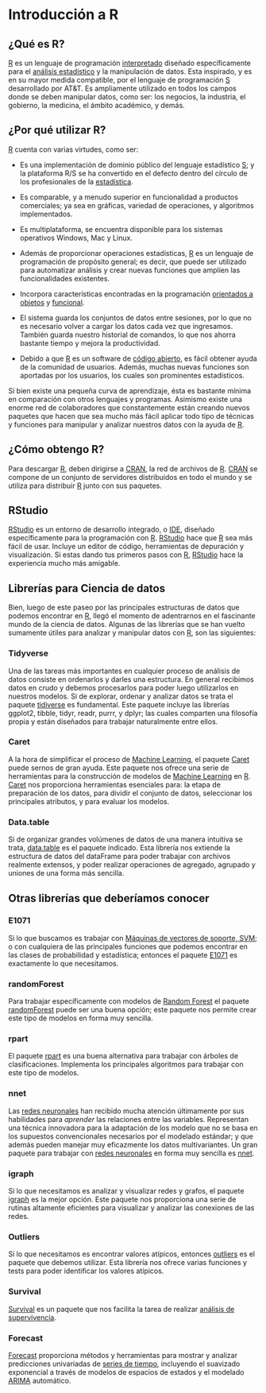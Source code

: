 # Introducción a R

## ¿Qué es R?

[R](https://cloud.r-project.org/) es un lenguaje de programación [interpretado](https://es.wikipedia.org/wiki/Script) diseñado específicamente para el [análisis estadístico](http://relopezbriega.github.io/blog/2015/06/27/probabilidad-y-estadistica-con-python/) y la manipulación de datos. Esta inspirado, y es en su mayor medida compatible, por el lenguaje de programación <a href="https://en.wikipedia.org/wiki/S_(programming_language)">S</a> desarrollado por AT&T. Es ampliamente utilizado en todos los campos donde se deben manipular datos, como ser: los negocios, la industria, el gobierno, la medicina, el ámbito académico, y demás.

## ¿Por qué utilizar R?

[R](https://cloud.r-project.org/) cuenta con varias virtudes, como ser:

* Es una implementación de dominio público del lenguaje estadístico <a href="https://en.wikipedia.org/wiki/S_(programming_language)">S</a>; y la plataforma R/S se ha convertido en el defecto dentro del círculo de los profesionales de la [estadística](http://relopezbriega.github.io/blog/2015/06/27/probabilidad-y-estadistica-con-python/).

* Es comparable, y a menudo superior en funcionalidad a productos comerciales; ya sea en gráficas, variedad de operaciones, y algoritmos implementados.

* Es multiplataforma, se encuentra disponible para los sistemas operativos Windows, Mac y Linux.

* Además de proporcionar operaciones estadísticas, [R](https://cloud.r-project.org/) es un lenguaje de programación de propósito general; es decir, que puede ser utilizado para automatizar análisis y crear nuevas funciones que amplíen las funcionalidades existentes.

* Incorpora características encontradas en la programación [orientados a objetos](https://es.wikipedia.org/wiki/Programaci%C3%B3n_orientada_a_objetos) y [funcional](https://es.wikipedia.org/wiki/Programaci%C3%B3n_funcional).

* El sistema guarda los conjuntos de datos entre sesiones, por lo que no es necesario volver a cargar los datos cada vez que ingresamos. También guarda nuestro historial de comandos, lo que nos ahorra bastante tiempo y mejora la productividad.

* Debido a que [R](https://cloud.r-project.org/) es un software de [código abierto](https://es.wikipedia.org/wiki/C%C3%B3digo_abierto), es fácil obtener ayuda de la comunidad de usuarios. Además, muchas nuevas funciones son aportadas por los usuarios, los cuales son prominentes estadísticos.

Si bien existe una pequeña curva de aprendizaje, ésta es bastante mínima en comparación con otros lenguajes y programas. Asimismo existe una enorme red de colaboradores que constantemente están creando nuevos paquetes que hacen que sea mucho más fácil aplicar todo tipo de técnicas y funciones para manipular y analizar nuestros datos con la ayuda de [R](https://cloud.r-project.org/).

## ¿Cómo obtengo R?

Para descargar [R](https://cloud.r-project.org/), deben dirigirse a [CRAN](https://cran.r-project.org/), la red de archivos de [R](https://cloud.r-project.org/). [CRAN](https://cran.r-project.org/) se compone de un conjunto de servidores distribuidos en todo el mundo y se utiliza para distribuir [R](https://cloud.r-project.org/) junto con sus paquetes.

## RStudio

[RStudio](https://www.rstudio.com/) es un entorno de desarrollo integrado, o [IDE](https://es.wikipedia.org/wiki/Entorno_de_desarrollo_integrado), diseñado específicamente para la programación con [R](https://cloud.r-project.org/). [RStudio](https://www.rstudio.com/) hace que [R](https://cloud.r-project.org/) sea más fácil de usar. Incluye un editor de código, herramientas de depuración y visualización. Si estas dando tus primeros pasos con [R](https://cloud.r-project.org/), [RStudio](https://www.rstudio.com/) hace la experiencia mucho más amigable.

## Librerías para Ciencia de datos

Bien, luego de este paseo por las principales estructuras de datos que podemos encontrar en [R](https://cloud.r-project.org/), llegó el momento de adentrarnos en el fascinante mundo de la ciencia de datos. Algunas de las librerías que se han vuelto sumamente útiles para analizar y manipular datos con [R](https://cloud.r-project.org/), son las siguientes:

### Tidyverse

Una de las tareas más importantes en cualquier proceso de análisis de datos consiste en ordenarlos y darles una estructura. En general recibimos datos en crudo y debemos procesarlos para poder luego utilizarlos en nuestros modelos. Si de explorar, ordenar y analizar datos se trata el paquete [tidiverse](https://cran.r-project.org/web/packages/tidyverse/index.html) es fundamental. Este paquete incluye las librerías ggplot2, tibble, tidyr, readr, purrr, y dplyr; las cuales comparten una filosofía propia y están diseñados para trabajar naturalmente entre ellos.

### Caret

A la hora de simplificar el proceso de [Machine Learning](http://relopezbriega.github.io/blog/2015/10/10/machine-learning-con-python/), el paquete [Caret](https://cran.r-project.org/web/packages/caret/) puede sernos de gran ayuda. Este paquete nos ofrece una serie de herramientas para la construcción de modelos de [Machine Learning](http://relopezbriega.github.io/blog/2015/10/10/machine-learning-con-python/) en [R](https://cloud.r-project.org/). [Caret](https://cran.r-project.org/web/packages/caret/) nos proporciona herramientas esenciales para: la etapa de preparación de los datos, para dividir el conjunto de datos, seleccionar los principales atributos, y para evaluar los modelos.

### Data.table

Si de organizar grandes volúmenes de datos de una manera intuitiva se trata, [data.table](https://cran.r-project.org/web/packages/data.table/index.html) es el paquete indicado. Esta librería nos extiende la estructura de datos del dataFrame para poder trabajar con archivos realmente extensos, y poder realizar operaciones de agregado, agrupado y uniones de una forma más sencilla.

## Otras librerías que deberíamos conocer

### E1071

Si lo que buscamos es trabajar con [Máquinas de vectores de soporte, SVM](https://es.wikipedia.org/wiki/M%C3%A1quinas_de_vectores_de_soporte); o con cualquiera de las principales funciones que podemos encontrar en las clases de probabilidad y estadística; entonces el paquete [E1071](https://cran.r-project.org/web/packages/e1071/) es exactamente lo que necesitamos. 

### randomForest

Para trabajar específicamente con modelos de [Random Forest](https://es.wikipedia.org/wiki/Random_forest) el paquete [randomForest](https://cran.r-project.org/web/packages/randomForest/) puede ser una buena opción; este paquete nos permite crear este tipo de modelos en forma muy sencilla.

### rpart

El paquete [rpart](https://cran.r-project.org/web/packages/rpart/) es una buena alternativa para trabajar con árboles de clasificaciones. Implementa los principales algoritmos para trabajar con este tipo de modelos.

### nnet

Las [redes neuronales](http://relopezbriega.github.io/category/redes-neuronales.html) han recibido mucha atención últimamente por sus habilidades para *aprender* las relaciones entre las variables. Representan una técnica innovadora para la adaptación de los modelo que no se basa en los supuestos convencionales necesarios por el modelado estándar; y que además pueden manejar muy eficazmente los datos multivariantes. Un gran paquete para trabajar con [redes neuronales](http://relopezbriega.github.io/category/redes-neuronales.html) en forma muy sencilla es [nnet](https://cran.r-project.org/web/packages/nnet/).

### igraph

Si lo que necesitamos es analizar y visualizar redes y grafos, el paquete [igraph](https://cran.r-project.org/web/packages/igraph/) es la mejor opción. Este paquete nos proporciona una serie de rutinas altamente eficientes para visualizar y analizar las conexiones de las redes. 

### Outliers

Si lo que necesitamos es encontrar valores atípicos, entonces [outliers](https://cran.r-project.org/web/packages/outliers/index.html) es el paquete que debemos utilizar. Esta librería nos ofrece varias funciones y tests para poder identificar los valores atípicos.   

### Survival

[Survival](https://cran.r-project.org/web/packages/survival/index.html) es un paquete que nos facilita la tarea de realizar [análisis de supervivencia](https://es.wikipedia.org/wiki/An%C3%A1lisis_de_la_supervivencia). 

### Forecast

[Forecast](https://cran.r-project.org/web/packages/forecast/) proporciona métodos y herramientas para mostrar y analizar predicciones univariadas de [series de tiempo](http://relopezbriega.github.io/blog/2016/09/26/series-de-tiempo-con-python/), incluyendo el suavizado exponencial a través de modelos de espacios de estados y el modelado [ARIMA](https://es.wikipedia.org/wiki/Modelo_autorregresivo_integrado_de_media_m%C3%B3vil) automático.
